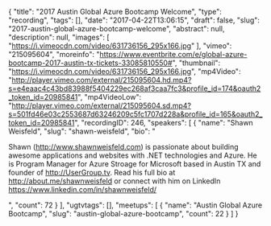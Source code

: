 {
  "title": "2017 Austin Global Azure Bootcamp Welcome",
  "type": "recording",
  "tags": [],
  "date": "2017-04-22T13:06:15",
  "draft": false,
  "slug": "2017-austin-global-azure-bootcamp-welcome",
  "abstract": null,
  "description": null,
  "images": [
    "https://i.vimeocdn.com/video/631736156_295x166.jpg"
  ],
  "vimeo": "215095604",
  "moreinfo": "https://www.eventbrite.com/e/global-azure-bootcamp-2017-austin-tx-tickets-33085810550#",
  "thumbnail": "https://i.vimeocdn.com/video/631736156_295x166.jpg",
  "mp4Video": "http://player.vimeo.com/external/215095604.hd.mp4?s=e4eaac4c43bd83988f5404229ec268af3caa7fc3&profile_id=174&oauth2_token_id=20985841",
  "mp4VideoLow": "http://player.vimeo.com/external/215095604.sd.mp4?s=501fd46e03c2553687d63246209c5fc1707d228a&profile_id=165&oauth2_token_id=20985841",
  "recordingID": 246,
  "speakers": [
    {
      "name": "Shawn Weisfeld",
      "slug": "shawn-weisfeld",
      "bio": "<p>Shawn (http://www.shawnweisfeld.com) is passionate about building awesome applications and websites with .NET technologies and Azure. He is Program Manager for Azure Stroage for Microsoft based in Austin TX and founder of http://UserGroup.tv. Read his full bio at http://about.me/shawnweisfeld or connect with him on LinkedIn https://www.linkedin.com/in/shawnweisfeld/</p>",
      "count": 72
    }
  ],
  "ugtvtags": [],
  "meetups": [
    {
      "name": "Austin Global Azure Bootcamp",
      "slug": "austin-global-azure-bootcamp",
      "count": 22
    }
  ]
}